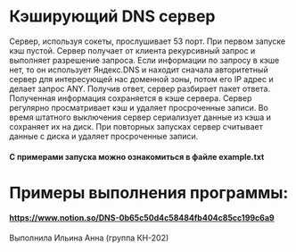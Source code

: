 # Кэширующий DNS сервер

Сервер, используя сокеты, прослушивает 53 порт. При первом запуске кэш пустой. Сервер получает от клиента рекурсивный запрос и выполняет разрешение запроса. Если информации по запросу в кэше нет, то он использует Яндекс.DNS и находит сначала авторитетный сервер для интересующей нас доменной зоны, потом его IP адрес и делает запрос ANY. Получив ответ, сервер разбирает пакет ответа. Полученная информация сохраняется в кэше сервера. Сервер регулярно просматривает кэш и удаляет просроченные записи. Во время штатного выключения сервер сериализует данные из кэша и сохраняет их на диск. При повторных запусках сервер считывает данные с диска и удаляет просроченные записи. 

#### С примерами запуска можно ознакомиться в файле example.txt
# Примеры выполнения программы: 
#### https://www.notion.so/DNS-0b65c50d4c58484fb404c85cc199c6a9

Выполнила Ильина Анна (группа КН-202)
